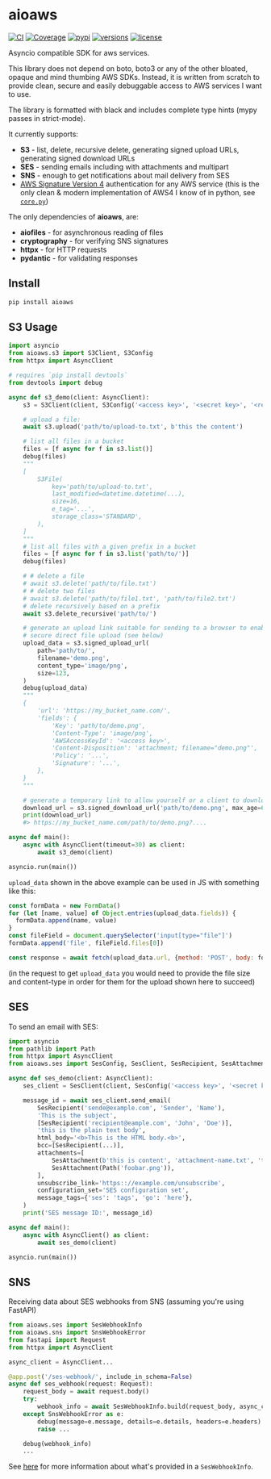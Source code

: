 # aioaws

[![CI](https://github.com/samuelcolvin/aioaws/actions/workflows/ci.yml/badge.svg?event=push)](https://github.com/samuelcolvin/aioaws/actions?query=event%3Apush+branch%3Amain+workflow%3ACI)
[![Coverage](https://codecov.io/gh/samuelcolvin/aioaws/branch/main/graph/badge.svg)](https://codecov.io/gh/samuelcolvin/aioaws)
[![pypi](https://img.shields.io/pypi/v/aioaws.svg)](https://pypi.python.org/pypi/aioaws)
[![versions](https://img.shields.io/pypi/pyversions/aioaws.svg)](https://github.com/samuelcolvin/aioaws)
[![license](https://img.shields.io/github/license/samuelcolvin/aioaws.svg)](https://github.com/samuelcolvin/aioaws/blob/main/LICENSE)

Asyncio compatible SDK for aws services.

This library does not depend on boto, boto3 or any of the other bloated, opaque and mind thumbing AWS SDKs. Instead, it
is written from scratch to provide clean, secure and easily debuggable access to AWS services I want to use.

The library is formatted with black and includes complete type hints (mypy passes in strict-mode).

It currently supports:
* **S3** - list, delete, recursive delete, generating signed upload URLs, generating signed download URLs
* **SES** - sending emails including with attachments and multipart
* **SNS** - enough to get notifications about mail delivery from SES
* [AWS Signature Version 4](https://docs.aws.amazon.com/AmazonS3/latest/API/sigv4-auth-using-authorization-header.html)
  authentication for any AWS service (this is the only clean & modern implementation of AWS4 I know of in python, see
  [`core.py`](https://github.com/samuelcolvin/aioaws/blob/main/aioaws/core.py#L120-L175))

The only dependencies of **aioaws**, are:
* **aiofiles** - for asynchronous reading of files
* **cryptography** - for verifying SNS signatures
* **httpx** - for HTTP requests
* **pydantic** - for validating responses

## Install

```bash
pip install aioaws
```

## S3 Usage


```py
import asyncio
from aioaws.s3 import S3Client, S3Config
from httpx import AsyncClient

# requires `pip install devtools`
from devtools import debug

async def s3_demo(client: AsyncClient):
    s3 = S3Client(client, S3Config('<access key>', '<secret key>', '<region>', 'my_bucket_name.com'))

    # upload a file:
    await s3.upload('path/to/upload-to.txt', b'this the content')

    # list all files in a bucket
    files = [f async for f in s3.list()]
    debug(files)
    """
    [
        S3File(
            key='path/to/upload-to.txt',
            last_modified=datetime.datetime(...),
            size=16,
            e_tag='...',
            storage_class='STANDARD',
        ),
    ]
    """
    # list all files with a given prefix in a bucket
    files = [f async for f in s3.list('path/to/')]
    debug(files)

    # # delete a file
    # await s3.delete('path/to/file.txt')
    # # delete two files
    # await s3.delete('path/to/file1.txt', 'path/to/file2.txt')
    # delete recursively based on a prefix
    await s3.delete_recursive('path/to/')

    # generate an upload link suitable for sending to a browser to enabled
    # secure direct file upload (see below)
    upload_data = s3.signed_upload_url(
        path='path/to/',
        filename='demo.png',
        content_type='image/png',
        size=123,
    )
    debug(upload_data)
    """
    {
        'url': 'https://my_bucket_name.com/',
        'fields': {
            'Key': 'path/to/demo.png',
            'Content-Type': 'image/png',
            'AWSAccessKeyId': '<access key>',
            'Content-Disposition': 'attachment; filename="demo.png"',
            'Policy': '...',
            'Signature': '...',
        },
    }
    """

    # generate a temporary link to allow yourself or a client to download a file
    download_url = s3.signed_download_url('path/to/demo.png', max_age=60)
    print(download_url)
    #> https://my_bucket_name.com/path/to/demo.png?....

async def main():
    async with AsyncClient(timeout=30) as client:
        await s3_demo(client)

asyncio.run(main())
```

`upload_data` shown in the above example can be used in JS with something like this:

```js
const formData = new FormData()
for (let [name, value] of Object.entries(upload_data.fields)) {
  formData.append(name, value)
}
const fileField = document.querySelector('input[type="file"]')
formData.append('file', fileField.files[0])

const response = await fetch(upload_data.url, {method: 'POST', body: formData})
```

(in the request to get `upload_data` you would need to provide the file size and content-type in order
for them for the upload shown here to succeed)


## SES

To send an email with SES:

```py
import asyncio
from pathlib import Path
from httpx import AsyncClient
from aioaws.ses import SesConfig, SesClient, SesRecipient, SesAttachment

async def ses_demo(client: AsyncClient):
    ses_client = SesClient(client, SesConfig('<access key>', '<secret key>', '<region>'))

    message_id = await ses_client.send_email(
        SesRecipient('sende@example.com', 'Sender', 'Name'),
        'This is the subject',
        [SesRecipient('recipient@eample.com', 'John', 'Doe')],
        'this is the plain text body',
        html_body='<b>This is the HTML body.<b>',
        bcc=[SesRecipient(...)],
        attachments=[
            SesAttachment(b'this is content', 'attachment-name.txt', 'text/plain'),
            SesAttachment(Path('foobar.png')),
        ],
        unsubscribe_link='https:://example.com/unsubscribe',
        configuration_set='SES configuration set',
        message_tags={'ses': 'tags', 'go': 'here'},
    )
    print('SES message ID:', message_id)

async def main():
    async with AsyncClient() as client:
        await ses_demo(client)

asyncio.run(main())
```

## SNS

Receiving data about SES webhooks from SNS (assuming you're using FastAPI)

```py
from aioaws.ses import SesWebhookInfo
from aioaws.sns import SnsWebhookError
from fastapi import Request
from httpx import AsyncClient

async_client = AsyncClient...

@app.post('/ses-webhook/', include_in_schema=False)
async def ses_webhook(request: Request):
    request_body = await request.body()
    try:
        webhook_info = await SesWebhookInfo.build(request_body, async_client)
    except SnsWebhookError as e:
        debug(message=e.message, details=e.details, headers=e.headers)
        raise ...

    debug(webhook_info)
    ...
```

See [here](https://github.com/samuelcolvin/aioaws/blob/main/aioaws/ses.py#L196-L204)
for more information about what's provided in a `SesWebhookInfo`.
